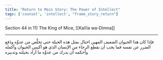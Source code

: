 ```yaml
---
title: "Return to Main Story: The Power of Intellect"
tags: ['counsel', 'intellect', "frame_story_return"]
---
```


 Section 44 in 11) The King of Mice, [[Kalīla wa-Dimna]]

---
فإذا كان هذا الحيوان الضعيف المهين احتال بمثل هذه الحيلة حتى تخلَّص من عدوِّه ودَفع الضرر عن نفسه فما يجب أن نقطع الرجاء من الإنسان  الذي هو أكيس الحيوان وأكمله وأحكمه  أن يدرك من عدوِّه ما أراد بحيلته وتدبيره
